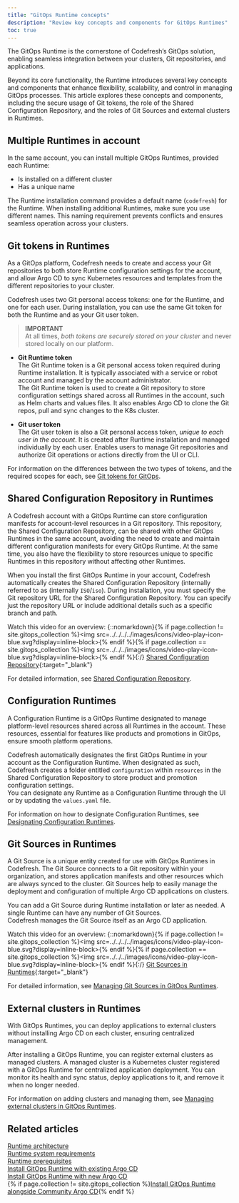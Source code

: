 ```yaml
---
title: "GitOps Runtime concepts"
description: "Review key concepts and components for GitOps Runtimes"
toc: true
---
```



The GitOps Runtime is the cornerstone of Codefresh’s GitOps solution, enabling seamless integration between your clusters, Git repositories, and applications. 

Beyond its core functionality, the Runtime introduces several key concepts and components that enhance flexibility, scalability, and control in managing GitOps processes. This article explores these concepts and components, including the secure usage of Git tokens, the role of the Shared Configuration Repository, and the roles of Git Sources and external clusters in Runtimes. 

## Multiple Runtimes in account
In the same account, you can install multiple GitOps Runtimes, provided each Runtime:
* Is installed on a different cluster
* Has a unique name


The Runtime installation command provides a default name (`codefresh`) for the Runtime. When installing additional Runtimes, make sure you use different names. This naming requirement prevents conflicts and ensures seamless operation across your clusters.



## Git tokens in Runtimes 

As a GitOps platform, Codefresh needs to create and access your Git repositories to both store Runtime configuration settings for the account, and allow Argo CD to sync Kubernetes resources and templates from the different repositories to your cluster.  

Codefresh uses two Git personal access tokens: one for the Runtime, and one for each user. 
During installation, you can use the same Git token for both the Runtime and as your Git user token.

>**IMPORTANT**  
At all times, _both tokens are securely stored on your cluster_ and never stored locally on our platform. 

* **Git Runtime token**  
  The Git Runtime token is a Git personal access token required during Runtime installation. It is typically associated with a service or robot account and managed by the account administrator.      
  The Git Runtime token is used to create a Git repository to store configuration settings shared across all Runtimes in the account, such as Helm charts and values files. It also enables Argo CD to clone the Git repos, pull and sync changes to the K8s cluster.

* **Git user token**  
  The Git user token is also a Git personal access token, _unique to each user in the account_. It is created after Runtime installation and managed individually by each user. Enables users to manage Git repositories and authorize Git operations or actions directly from the UI or CLI.


For information on the differences between the two types of tokens, and the required scopes for each, see [Git tokens for GitOps]({{site.baseurl}}/docs/security/git-tokens/).



## Shared Configuration Repository in Runtimes
A Codefresh account with a GitOps Runtime can store configuration manifests for account-level resources in a Git repository. This repository, the Shared Configuration Repository, can be shared with other GitOps Runtimes in the same account, avoiding the need to create and maintain different configuration manifests for every GitOps Runtime. At the same time, you also have the flexibility to store resources unique to specific Runtimes in this repository without affecting other Runtimes. 

When you install the first GitOps Runtime in your account, Codefresh automatically creates the Shared Configuration Repository (internally referred to as (internally `ISO`/`iso`).
During installation, you must specify the Git repository URL for the Shared Configuration Repository. You can specify just the repository URL or include additional details such as a specific branch and path.

Watch this video for an overview: 
{::nomarkdown}{% if page.collection != site.gitops_collection %}<img src=../../../../images/icons/video-play-icon-blue.svg?display=inline-block>{% endif %}{% if page.collection == site.gitops_collection %}<img src=../../../images/icons/video-play-icon-blue.svg?display=inline-block>{% endif %}{:/} [Shared Configuration Repository](https://www.youtube.com/watch?v=7WNoNZ58IzU){:target="\_blank"}

For detailed information, see [Shared Configuration Repository]({{site.baseurl}}/docs/installation/gitops/shared-configuration/).



## Configuration Runtimes
A Configuration Runtime is a GitOps Runtime designated to manage platform-level resources shared across all Runtimes in the account. These resources, essential for features like products and promotions in GitOps, ensure smooth platform operations.  

Codefresh automatically designates the first GitOps Runtime in your account as the Configuration Runtime. When designated as such, Codefresh creates a folder entitled `configuration` within `resources` in the Shared Configuration Repository to store product and promotion configuration settings.  
You can designate any Runtime as a Configuration Runtime through the UI or by updating the `values.yaml` file. 

For information on how to designate Configuration Runtimes, see [Designating Configuration Runtimes]({{site.baseurl}}/docs/installation/gitops/configuration-runtime/).

## Git Sources in Runtimes
A Git Source is a unique entity created for use with GitOps Runtimes in Codefresh. 
The Git Source connects to a Git repository within your organization, and stores application manifests and other resources which are always synced to the cluster. Git Sources help to easily manage the deployment and configuration of multiple Argo CD applications on clusters. 

You can add a Git Source during Runtime installation or later as needed. A single Runtime can have any number of Git Sources.  
Codefresh manages the Git Source itself as an Argo CD application.

Watch this video for an overview:
{::nomarkdown}{% if page.collection != site.gitops_collection %}<img src=../../../../images/icons/video-play-icon-blue.svg?display=inline-block>{% endif %}{% if page.collection == site.gitops_collection %}<img src=../../../images/icons/video-play-icon-blue.svg?display=inline-block>{% endif %}{:/} [Git Sources in Runtimes](https://www.youtube.com/watch?v=StKxdCcOIQc&t=2s){:target="\_blank"} 

For detailed information, see [Managing Git Sources in GitOps Runtimes]({{site.baseurl}}/docs/installation/gitops/git-sources/).

## External clusters in Runtimes
With GitOps Runtimes, you can deploy applications to external clusters without installing Argo CD on each cluster, ensuring centralized management.

After installing a GitOps Runtime, you can register external clusters as managed clusters. A managed cluster is a Kubernetes cluster registered with a GitOps Runtime for centralized application deployment. You can monitor its health and sync status, deploy applications to it, and remove it when no longer needed.

For information on adding clusters and managing them, see [Managing external clusters in GitOps Runtimes]({{site.baseurl}}/docs/installation/gitops/managed-cluster/).

## Related articles
[Runtime architecture]({{site.baseurl}}/docs/installation/gitops/runtime-architecture/)  
[Runtime system requirements]({{site.baseurl}}/docs/installation/gitops/runtime-system-requirements/)  
[Runtime prerequisites ]({{site.baseurl}}/docs/installation/gitops/runtime-prerequisites/)  
[Install GitOps Runtime with existing Argo CD]({{site.baseurl}}/docs/installation/gitops/runtime-install-with-existing-argo-cd/)  
[Install GitOps Runtime with new Argo CD]({{site.baseurl}}/docs/installation/gitops/hybrid-gitops-helm-installation/)  
{% if page.collection != site.gitops_collection %}[Install GitOps Runtime alongside Community Argo CD]({{site.baseurl}}/docs/installation/gitops/argo-with-gitops-side-by-side/){% endif %}   
